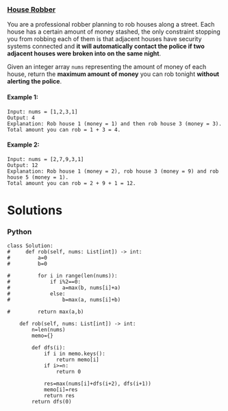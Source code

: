 ### [House Robber](https://leetcode.com/problems/house-robber/) <br>

You are a professional robber planning to rob houses along a street. Each house has a certain amount of money stashed, the only constraint stopping you from robbing each of them is that adjacent houses have security systems connected and **it will automatically contact the police if two adjacent houses were broken into on the same night**.

Given an integer array `nums` representing the amount of money of each house, return the **maximum amount of money** you can rob tonight **without alerting the police**.

#### Example 1:

```
Input: nums = [1,2,3,1]
Output: 4
Explanation: Rob house 1 (money = 1) and then rob house 3 (money = 3).
Total amount you can rob = 1 + 3 = 4.

```

#### Example 2:

```
Input: nums = [2,7,9,3,1]
Output: 12
Explanation: Rob house 1 (money = 2), rob house 3 (money = 9) and rob house 5 (money = 1).
Total amount you can rob = 2 + 9 + 1 = 12.

```

# Solutions

### Python
```
class Solution:
#     def rob(self, nums: List[int]) -> int:
#         a=0
#         b=0
        
#         for i in range(len(nums)):
#             if i%2==0:
#                 a=max(b, nums[i]+a)
#             else:
#                 b=max(a, nums[i]+b)
            
#         return max(a,b)
    
    def rob(self, nums: List[int]) -> int:
        n=len(nums)
        memo={}
        
        def dfs(i):
            if i in memo.keys():
                return memo[i]
            if i>=n:
                return 0
            
            res=max(nums[i]+dfs(i+2), dfs(i+1))
            memo[i]=res
            return res
        return dfs(0)

```
